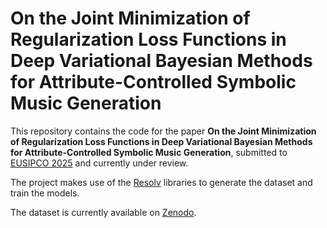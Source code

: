 # On the Joint Minimization of Regularization Loss Functions in Deep Variational Bayesian Methods for Attribute-Controlled Symbolic Music Generation

This repository contains the code for the paper **On the Joint Minimization of Regularization Loss
    Functions in Deep Variational Bayesian Methods for Attribute-Controlled Symbolic Music Generation**,
    submitted to [EUSIPCO 2025](https://eusipco2025.org/) and currently under review.

The project makes use of the [Resolv](https://github.com/resolv-libs) libraries to generate the dataset and train the models. 

The dataset is currently available on [Zenodo](https://doi.org/10.5281/zenodo.13369389).
